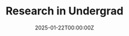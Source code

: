 ---
display_title: "Research in Undergrad"
title: "Research in Undergrad"
date: 2025-01-22T00:00:00Z
draft: false
layout: event
poster: "/images/event_posters/2024-2025/jobuary-research-in-undergrad.PNG"
poster_cover: "contain"
poster_position: "center"
short_description: "Learn about the various research opportunities at Carleton from students and professors!"
start_time: "6:00 PM - 7:30 PM EST"
location: "HP 5345"
background: "images/orientation2018-min.jpeg"
publishdate: 2025-01-17
tags:
- jobuary2025
- week3
---